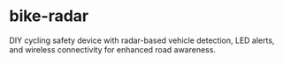 # bike-radar
DIY cycling safety device with radar-based vehicle detection, LED alerts, and wireless connectivity for enhanced road awareness.
